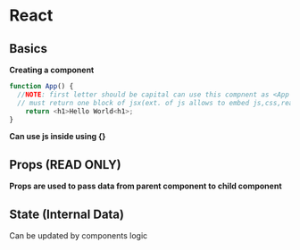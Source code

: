 # React

## Basics

**Creating a component**

```javascript
function App() {
  //NOTE: first letter should be capital can use this compnent as <App />
  // must return one block of jsx(ext. of js allows to embed js,css,react comps. in html)
    return <h1>Hello World<h1>;
}
```

**Can use js inside using {}**

## Props (READ ONLY)

**Props are used to pass data from parent component to child component**

## State (Internal Data)

Can be updated by components logic

